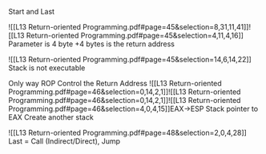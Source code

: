 Start and Last

![[L13 Return-oriented Programming.pdf#page=45&selection=8,31,11,41]]![[L13 Return-oriented Programming.pdf#page=45&selection=4,11,4,16]]
Parameter is 4 byte
	+4 bytes is the return address

![[L13 Return-oriented Programming.pdf#page=45&selection=14,6,14,22]]
Stack is not executable

Only way
	ROP
		Control the Return Address
		![[L13 Return-oriented Programming.pdf#page=46&selection=0,14,2,1]]![[L13 Return-oriented Programming.pdf#page=46&selection=0,14,2,1]]![[L13 Return-oriented Programming.pdf#page=46&selection=4,0,4,15]]EAX->ESP
			Stack pointer to EAX
			Create another stack 

![[L13 Return-oriented Programming.pdf#page=48&selection=2,0,4,28]]
Last = Call (Indirect/Direct), Jump

